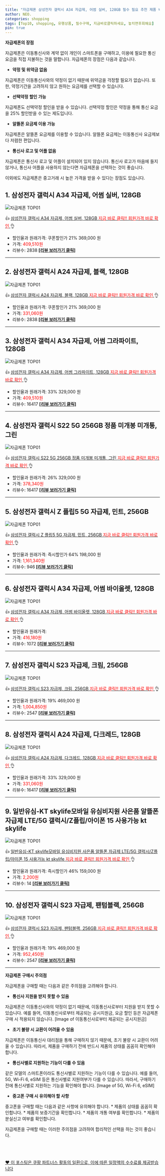 ```yaml
---
title: "자급제폰 삼성전자 갤럭시 A34 자급제, 어썸 실버, 128GB 필수 필요 추천 제품 비교 최저 가격 비교 장점 구매 후기 구매평"
author: NEO.
categories: shopping
tags: [Top10, shopping, 유행상품, 필수구매, 지금바로클릭하세요, 놓치면후회해요]
pin: true
---
```

**자급제폰의 장점**

자급제폰은 이동통신사와 계약 없이 개인이 스마트폰을 구매하고, 이용에 필요한 통신 요금을 직접 지불하는 것을 말합니다. 자급제폰의 장점은 다음과 같습니다.

* **약정 및 위약금 없음**

자급제폰은 이동통신사와의 약정이 없기 때문에 위약금을 걱정할 필요가 없습니다. 또한, 약정기간을 고려하지 않고 원하는 요금제를 선택할 수 있습니다.

* **선택약정 할인 가능**

자급제폰도 선택약정 할인을 받을 수 있습니다. 선택약정 할인은 약정을 통해 통신 요금을 25% 할인받을 수 있는 제도입니다.

* **알뜰폰 요금제 이용 가능**

자급제폰은 알뜰폰 요금제를 이용할 수 있습니다. 알뜰폰 요금제는 이동통신사 요금제보다 저렴한 편입니다.

* **통신사 로고 및 어플 없음**

자급제폰은 통신사 로고 및 어플이 설치되어 있지 않습니다. 통신사 로고가 마음에 들지 않거나, 통신사 어플을 사용하지 않는다면 자급제폰을 선택하는 것이 좋습니다.

이외에도 자급제폰은 중고거래 시 높은 가격을 받을 수 있다는 장점도 있습니다.

   

## 1. 삼성전자 갤럭시 A34 자급제, 어썸 실버, 128GB

![자급제폰 TOP01](https://thumbnail9.coupangcdn.com/thumbnails/remote/490x490ex/image/rs_quotation_api/f05fcijg/f62b20a93ff945e4a717f7fd68d5659c.jpg)


👍 [삼성전자 갤럭시 A34 자급제, 어썸 실버, 128GB <font color=red> 지금 바로 클릭!! 회원가격 바로 확인 </font> ](https://link.coupang.com/re/AFFSDP?lptag=AF3617701&subid=GithubCoopas&pageKey=7234871047&traceid=V0-153&itemId=18367825658&vendorItemId=85511413407) 👌 


- 할인율과 원래가격: 쿠폰할인가 21%  369,000   원
- 가격: <span style='color:red'>409,510원</span>
- 리뷰수: 2838  [**[리뷰 보러가기 클릭]**](https://link.coupang.com/re/AFFSDP?lptag=AF3617701&subid=GithubCoopas&pageKey=7234871047&traceid=V0-153&itemId=18367825658&vendorItemId=85511413407)

---


   

## 2. 삼성전자 갤럭시 A24 자급제, 블랙, 128GB

![자급제폰 TOP01](https://thumbnail6.coupangcdn.com/thumbnails/remote/490x490ex/image/retail/images/638047003426287-8cf00688-3563-4397-993a-7580771f018b.png)


👍 [삼성전자 갤럭시 A24 자급제, 블랙, 128GB <font color=red> 지금 바로 클릭!! 회원가격 바로 확인 </font> ](https://link.coupang.com/re/AFFSDP?lptag=AF3617701&subid=GithubCoopas&pageKey=7325824182&traceid=V0-153&itemId=18798053935&vendorItemId=85928908476) 👌 


- 할인율과 원래가격: 쿠폰할인가 21%  369,000   원
- 가격: <span style='color:red'>331,060원</span>
- 리뷰수: 2838  [**[리뷰 보러가기 클릭]**](https://link.coupang.com/re/AFFSDP?lptag=AF3617701&subid=GithubCoopas&pageKey=7325824182&traceid=V0-153&itemId=18798053935&vendorItemId=85928908476)

---


   

## 3. 삼성전자 갤럭시 A34 자급제, 어썸 그라파이트, 128GB

![자급제폰 TOP01](https://thumbnail9.coupangcdn.com/thumbnails/remote/490x490ex/image/rs_quotation_api/yuhfjaki/1099c69e39be4376912efdea04660e4e.jpg)


👍 [삼성전자 갤럭시 A34 자급제, 어썸 그라파이트, 128GB <font color=red> 지금 바로 클릭!! 회원가격 바로 확인 </font> ](https://link.coupang.com/re/AFFSDP?lptag=AF3617701&subid=GithubCoopas&pageKey=7234871047&traceid=V0-153&itemId=18367825666&vendorItemId=85511413428) 👌 


- 할인율과 원래가격: 33%  329,000   원
- 가격: <span style='color:red'>409,510원</span>
- 리뷰수: 16417  [**[리뷰 보러가기 클릭]**](https://link.coupang.com/re/AFFSDP?lptag=AF3617701&subid=GithubCoopas&pageKey=7234871047&traceid=V0-153&itemId=18367825666&vendorItemId=85511413428)

---


   

## 4. 삼성전자 갤럭시 S22 5G 256GB 정품 미개봉 미개통, 그린

![자급제폰 TOP01](https://thumbnail9.coupangcdn.com/thumbnails/remote/490x490ex/image/vendor_inventory/b51d/fd264c3b291b1203fcc0fca9abbb579b4e1dad79a48f830b59fbac21eab0.jpg)


👍 [삼성전자 갤럭시 S22 5G 256GB 정품 미개봉 미개통, 그린 <font color=red> 지금 바로 클릭!! 회원가격 바로 확인 </font> ](https://link.coupang.com/re/AFFSDP?lptag=AF3617701&subid=GithubCoopas&pageKey=7302086129&traceid=V0-153&itemId=19214031347&vendorItemId=86986948462) 👌 


- 할인율과 원래가격: 26%  329,000   원
- 가격: <span style='color:red'>378,340원</span>
- 리뷰수: 16417  [**[리뷰 보러가기 클릭]**](https://link.coupang.com/re/AFFSDP?lptag=AF3617701&subid=GithubCoopas&pageKey=7302086129&traceid=V0-153&itemId=19214031347&vendorItemId=86986948462)

---


   

## 5. 삼성전자 갤럭시 Z 플립5 5G 자급제, 민트, 256GB

![자급제폰 TOP01](https://thumbnail9.coupangcdn.com/thumbnails/remote/490x490ex/image/retail/images/5008884634134482-1193b178-feec-462d-bb4e-899645886de6.jpg)


👍 [삼성전자 갤럭시 Z 플립5 5G 자급제, 민트, 256GB <font color=red> 지금 바로 클릭!! 회원가격 바로 확인 </font> ](https://link.coupang.com/re/AFFSDP?lptag=AF3617701&subid=GithubCoopas&pageKey=7493251934&traceid=V0-153&itemId=19875774054&vendorItemId=86315402614) 👌 


- 할인율과 원래가격: 즉시할인가 64%  198,000   원
- 가격: <span style='color:red'>1,161,340원</span>
- 리뷰수: 946  [**[리뷰 보러가기 클릭]**](https://link.coupang.com/re/AFFSDP?lptag=AF3617701&subid=GithubCoopas&pageKey=7493251934&traceid=V0-153&itemId=19875774054&vendorItemId=86315402614)

---


   

## 6. 삼성전자 갤럭시 A34 자급제, 어썸 바이올렛, 128GB

![자급제폰 TOP01](https://thumbnail9.coupangcdn.com/thumbnails/remote/490x490ex/image/rs_quotation_api/rewxyqqe/fe4e48ff16e24adcbeb2f530564a4189.jpg)


👍 [삼성전자 갤럭시 A34 자급제, 어썸 바이올렛, 128GB <font color=red> 지금 바로 클릭!! 회원가격 바로 확인 </font> ](https://link.coupang.com/re/AFFSDP?lptag=AF3617701&subid=GithubCoopas&pageKey=7234871047&traceid=V0-153&itemId=18367825671&vendorItemId=85511413448) 👌 


- 할인율과 원래가격: 
- 가격: <span style='color:red'>416,180원</span>
- 리뷰수: 1072  [**[리뷰 보러가기 클릭]**](https://link.coupang.com/re/AFFSDP?lptag=AF3617701&subid=GithubCoopas&pageKey=7234871047&traceid=V0-153&itemId=18367825671&vendorItemId=85511413448)

---


   

## 7. 삼성전자 갤럭시 S23 자급제, 크림, 256GB

![자급제폰 TOP01](https://thumbnail9.coupangcdn.com/thumbnails/remote/490x490ex/image/rs_quotation_api/iv8uened/94fcdaabfe7a49de89a058462ad5757a.jpg)


👍 [삼성전자 갤럭시 S23 자급제, 크림, 256GB <font color=red> 지금 바로 클릭!! 회원가격 바로 확인 </font> ](https://link.coupang.com/re/AFFSDP?lptag=AF3617701&subid=GithubCoopas&pageKey=7599767355&traceid=V0-153&itemId=17982938831&vendorItemId=85008628941) 👌 


- 할인율과 원래가격: 19%  469,000   원
- 가격: <span style='color:red'>1,004,850원</span>
- 리뷰수: 2547  [**[리뷰 보러가기 클릭]**](https://link.coupang.com/re/AFFSDP?lptag=AF3617701&subid=GithubCoopas&pageKey=7599767355&traceid=V0-153&itemId=17982938831&vendorItemId=85008628941)

---


   

## 8. 삼성전자 갤럭시 A24 자급제, 다크레드, 128GB

![자급제폰 TOP01](https://thumbnail7.coupangcdn.com/thumbnails/remote/490x490ex/image/retail/images/570949865106169-f9497308-4eb7-4144-ae02-3f7b42b5459b.png)


👍 [삼성전자 갤럭시 A24 자급제, 다크레드, 128GB <font color=red> 지금 바로 클릭!! 회원가격 바로 확인 </font> ](https://link.coupang.com/re/AFFSDP?lptag=AF3617701&subid=GithubCoopas&pageKey=7325824182&traceid=V0-153&itemId=18798053942&vendorItemId=85928908486) 👌 


- 할인율과 원래가격: 33%  329,000   원
- 가격: <span style='color:red'>331,060원</span>
- 리뷰수: 16417  [**[리뷰 보러가기 클릭]**](https://link.coupang.com/re/AFFSDP?lptag=AF3617701&subid=GithubCoopas&pageKey=7325824182&traceid=V0-153&itemId=18798053942&vendorItemId=85928908486)

---


   

## 9. 일반유심-KT skylife모바일 유심비지원 사은품 알뜰폰 자급제 LTE/5G 갤럭시/Z플립/아이폰 15 사용가능 kt skylife

![자급제폰 TOP01](https://thumbnail8.coupangcdn.com/thumbnails/remote/490x490ex/image/retail/images/426663614727954-9e7bae32-083a-4c71-b229-4f8ddb0c20c5.jpg)


👍 [일반유심-KT skylife모바일 유심비지원 사은품 알뜰폰 자급제 LTE/5G 갤럭시/Z플립/아이폰 15 사용가능 kt skylife <font color=red> 지금 바로 클릭!! 회원가격 바로 확인 </font> ](https://link.coupang.com/re/AFFSDP?lptag=AF3617701&subid=GithubCoopas&pageKey=7612664086&traceid=V0-153&itemId=20165417185&vendorItemId=87257762310) 👌 


- 할인율과 원래가격: 즉시할인가 46%  159,000   원
- 가격: <span style='color:red'>2,200원</span>
- 리뷰수: 14  [**[리뷰 보러가기 클릭]**](https://link.coupang.com/re/AFFSDP?lptag=AF3617701&subid=GithubCoopas&pageKey=7612664086&traceid=V0-153&itemId=20165417185&vendorItemId=87257762310)

---


   

## 10. 삼성전자 갤럭시 S23 자급제, 팬텀블랙, 256GB

![자급제폰 TOP01](https://thumbnail7.coupangcdn.com/thumbnails/remote/490x490ex/image/rs_quotation_api/bozoofvu/6c4ac95db1f14231b34de6ca2f809863.jpg)


👍 [삼성전자 갤럭시 S23 자급제, 팬텀블랙, 256GB <font color=red> 지금 바로 클릭!! 회원가격 바로 확인 </font> ](https://link.coupang.com/re/AFFSDP?lptag=AF3617701&subid=GithubCoopas&pageKey=7599767355&traceid=V0-153&itemId=17982938822&vendorItemId=85008629336) 👌 


- 할인율과 원래가격: 19%  469,000   원
- 가격: <span style='color:red'>952,450원</span>
- 리뷰수: 2547  [**[리뷰 보러가기 클릭]**](https://link.coupang.com/re/AFFSDP?lptag=AF3617701&subid=GithubCoopas&pageKey=7599767355&traceid=V0-153&itemId=17982938822&vendorItemId=85008629336)

---
**자급제폰 구매시 주의점**

자급제폰을 구매할 때는 다음과 같은 주의점을 고려해야 합니다.

* **통신사 지원을 받지 못할 수 있음**

자급제폰은 이동통신사와의 약정이 없기 때문에, 이동통신사로부터 지원을 받지 못할 수 있습니다. 예를 들어, 이동통신사로부터 제공되는 공시지원금, 요금 할인 등은 자급제폰 구매 시 적용되지 않습니다.
[Image of 이동통신사로부터 제공되는 공시지원금]

* **초기 불량 시 교환이 어려울 수 있음**

자급제폰은 이동통신사 대리점을 통해 구매하지 않기 때문에, 초기 불량 시 교환이 어려울 수 있습니다. 따라서, 제품을 구매하기 전에 반드시 제품의 상태를 꼼꼼히 확인해야 합니다.

* **통신사별로 지원하는 기능이 다를 수 있음**

같은 모델의 스마트폰이라도 통신사별로 지원하는 기능이 다를 수 있습니다. 예를 들어, 5G, Wi-Fi 6, eSIM 등은 통신사별로 지원여부가 다를 수 있습니다. 따라서, 구매하기 전에 통신사별로 지원하는 기능을 확인해야 합니다.
[Image of 5G, Wi-Fi 6, eSIM]

* **중고폰 구매 시 유의해야 할 사항**

중고폰을 구매할 때는 다음과 같은 사항에 유의해야 합니다.
    * 제품의 상태를 꼼꼼히 확인합니다.
    * 제품의 보증기간을 확인합니다.
    * 제품의 개통 여부를 확인합니다.
    * 제품의 분실신고 여부를 확인합니다.

자급제폰을 구매할 때는 이러한 주의점을 고려하여 합리적인 선택을 하는 것이 좋습니다.<br><br><br><br><br> [ ❤  이 포스팅은 쿠팡 파트너스 활동의 일환으로, 이에 따른 일정액의 수수료를 제공받습니다](https://link.coupang.com/a/bcEFyh)